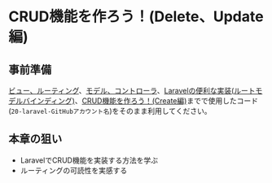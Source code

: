 # CRUD機能を作ろう！(Delete、Update編)

## 事前準備

[ビュー、ルーティング](https://2025web2.github.io/01-view-routing/)、[モデル、コントローラ](https://2025web2.github.io/02-model-controller/)、[Laravelの便利な実装(ルートモデルバインディング)](https://2025web2.github.io/03-route-model-binding/)、[CRUD機能を作ろう！(Create編)](https://2025web2.github.io/04-crud-create/)までで使用したコード(`20-laravel-GitHubアカウント名`)をそのまま利用してください。

## 本章の狙い

- LaravelでCRUD機能を実装する方法を学ぶ
- ルーティングの可読性を実感する



